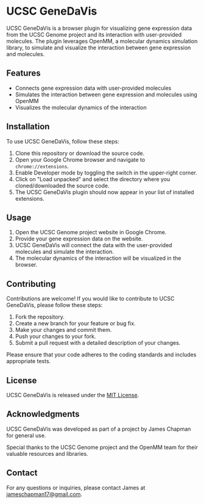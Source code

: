 # UCSC GeneDaVis

UCSC GeneDaVis is a browser plugin for visualizing gene expression data from the UCSC Genome project and its interaction with user-provided molecules. The plugin leverages OpenMM, a molecular dynamics simulation library, to simulate and visualize the interaction between gene expression and molecules.

## Features

- Connects gene expression data with user-provided molecules
- Simulates the interaction between gene expression and molecules using OpenMM
- Visualizes the molecular dynamics of the interaction

## Installation

To use UCSC GeneDaVis, follow these steps:

1. Clone this repository or download the source code.
2. Open your Google Chrome browser and navigate to `chrome://extensions`.
3. Enable Developer mode by toggling the switch in the upper-right corner.
4. Click on "Load unpacked" and select the directory where you cloned/downloaded the source code.
5. The UCSC GeneDaVis plugin should now appear in your list of installed extensions.

## Usage

1. Open the UCSC Genome project website in Google Chrome.
2. Provide your gene expression data on the website.
3. UCSC GeneDaVis will connect the data with the user-provided molecules and simulate the interaction.
4. The molecular dynamics of the interaction will be visualized in the browser.

## Contributing

Contributions are welcome! If you would like to contribute to UCSC GeneDaVis, please follow these steps:

1. Fork the repository.
2. Create a new branch for your feature or bug fix.
3. Make your changes and commit them.
4. Push your changes to your fork.
5. Submit a pull request with a detailed description of your changes.

Please ensure that your code adheres to the coding standards and includes appropriate tests.

## License

UCSC GeneDaVis is released under the [MIT License](LICENSE).

## Acknowledgments

UCSC GeneDaVis was developed as part of a project by James Chapman for general use.

Special thanks to the UCSC Genome project and the OpenMM team for their valuable resources and libraries.

## Contact

For any questions or inquiries, please contact James at jameschapman17@gmail.com.

